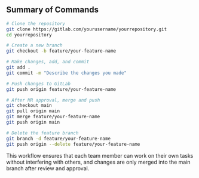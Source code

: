 

## Summary of Commands
```bash
# Clone the repository
git clone https://gitlab.com/yourusername/yourrepository.git
cd yourrepository

# Create a new branch
git checkout -b feature/your-feature-name

# Make changes, add, and commit
git add .
git commit -m "Describe the changes you made"

# Push changes to GitLab
git push origin feature/your-feature-name

# After MR approval, merge and push
git checkout main
git pull origin main
git merge feature/your-feature-name
git push origin main

# Delete the feature branch
git branch -d feature/your-feature-name
git push origin --delete feature/your-feature-name
```

This workflow ensures that each team member can work on their own tasks without interfering with others, and changes are only merged into the main branch after review and approval.

